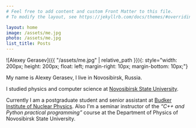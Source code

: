 ```yaml
---
# Feel free to add content and custom Front Matter to this file.
# To modify the layout, see https://jekyllrb.com/docs/themes/#overriding-theme-defaults

layout: home
image: /assets/me.jpg
photo: /assets/me.jpg
list_title: Posts
---
```


![Alexey Gerasev]({{ "/assets/me.jpg" | relative_path }}){: style="width: 200px; height: 200px; float: left; margin-right: 10px; margin-bottom: 10px;"}

My name is Alexey Gerasev, I live in Novosibirsk, Russia.

I studied physics and computer science at [Novosibirsk State University](https://nsu.ru).

Currently I am a postgraduate student and senior assistant at [Budker Institute of Nuclear Physics](http://inp.nsk.su). Also I'm a seminar instructor of the *“C++ and Python practical programming”* course at the Department of Physics of Novosibirsk State University.
